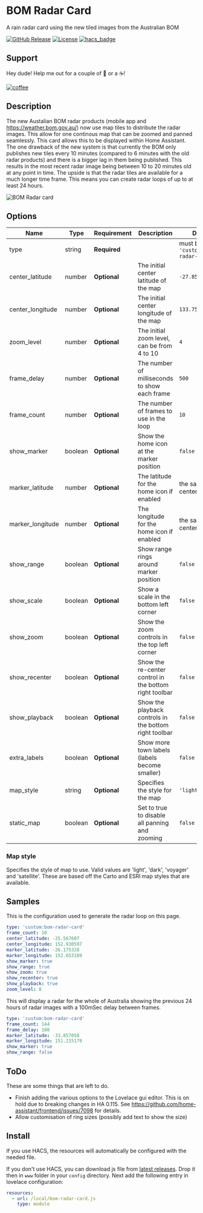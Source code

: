# BOM Radar Card

A rain radar card using the new tiled images from the Australian BOM

[![GitHub Release][releases-shield]][releases]
[![License][license-shield]](LICENSE.md)
[![hacs_badge](https://img.shields.io/badge/HACS-Custom-orange.svg?style=for-the-badge)](https://github.com/custom-components/hacs)

## Support

Hey dude! Help me out for a couple of :beers: or a :coffee:!

[![coffee](https://www.buymeacoffee.com/assets/img/custom_images/black_img.png)](https://www.buymeacoffee.com/theOzzieRat)

## Description

The new Austalian BOM radar products (mobile app and https://weather.bom.gov.au/) now use map tiles to distribute the radar images. This allow for one continous map that can be zoomed and panned seamlessly. This card allows this to be displayed within Home Assistant. The one drawback of the new system is that currently the BOM only publishes new tiles every 10 minutes (compared to 6 minutes with the old radar products) and there is a bigger lag in them being published. This results in the most recent radar image being between 10 to 20 minutes old at any point in time. The upside is that the radar tiles are available for a much longer time frame. This means you can create radar loops of up to at least 24 hours.

![BOM Radar card](https://raw.githubusercontent.com/theOzzieRat/bom-radar-card/master/bom-radar-card.gif)

## Options

| Name             | Type    | Requirement  | Description                                            | Default                           |
| ---------------- | ------- | ------------ | ------------------------------------------------------ | --------------------------------- |
| type             | string  | **Required** |                                                        | must be `'custom:bom-radar-card'` |
| center_latitude  | number  | **Optional** | The initial center latitude of the map                 | `-27.85`                          |
| center_longitude | number  | **Optional** | The initial center longitude of the map                | `133.75`                          |
| zoom_level       | number  | **Optional** | The initial zoom level, can be from 4 to 10            | `4`                               |
| frame_delay      | number  | **Optional** | The number of milliseconds to show each frame          | `500`                             |
| frame_count      | number  | **Optional** | The number of frames to use in the loop                | `10`                              |
| show_marker      | boolean | **Optional** | Show the home icon at the marker position              | `false`                           |
| marker_latitude  | number  | **Optional** | The latitude for the home icon if enabled              | the same as center_latitude       |
| marker_longitude | number  | **Optional** | The longitude for the home icon if enabled             | the same as center_longitude      |
| show_range       | boolean | **Optional** | Show range rings around marker position                | `false`                           |
| show_scale       | boolean | **Optional** | Show a scale in the bottom left corner                 | `false`                           |
| show_zoom        | boolean | **Optional** | Show the zoom controls in the top left corner          | `false`                           |
| show_recenter    | boolean | **Optional** | Show the re-center control in the bottom right toolbar | `false`                           |
| show_playback    | boolean | **Optional** | Show the playback controls in the bottom right toolbar | `false`                           |
| extra_labels     | boolean | **Optional** | Show more town labels (labels become smaller)          | `false`                           |
| map_style        | string  | **Optional** | Specifies the style for the map                        | `'light'`                         |
| static_map       | boolean | **Optional** | Set to true to disable all panning and zooming         | `false`                           |

### Map style

Specifies the style of map to use. Valid values are 'light', 'dark', 'voyager' and 'satellite'. These are based off the Carto and ESRI map styles that are available.

## Samples

This is the configuration used to generate the radar loop on this page.

```yaml
type: 'custom:bom-radar-card'
frame_count: 10
center_latitude: -25.567607
center_longitude: 152.930597
marker_latitude: -26.175328
marker_longitude: 152.653189
show_marker: true
show_range: true
show_zoom: true
show_recenter: true
show_playback: true
zoom_level: 8
```

This will display a radar for the whole of Australia showing the previous 24 hours of radar images with a 100mSec delay between frames.

```yaml
type: 'custom:bom-radar-card'
frame_count: 144
frame_delay: 100
marker_latitude: -33.857058
marker_longitude: 151.215179
show_marker: true
show_range: false
```

## ToDo

These are some things that are left to do.

- Finish adding the various options to the Lovelace gui editor. This is on hold due to breaking changes in HA 0.115. See https://github.com/home-assistant/frontend/issues/7098 for details.
- Allow customisation of ring sizes (possibly add text to show the size)

## Install

If you use HACS, the resources will automatically be configured with the needed file.

If you don't use HACS, you can download js file from [latest releases](https://github.com/theOzzieRat/bom-radar-card/releases). Drop it then in `www` folder in your `config` directory. Next add the following entry in lovelace configuration:

```yaml
resources:
  - url: /local/bom-radar-card.js
    type: module
```

[license-shield]: https://img.shields.io/github/license/theOzzieRat/bom-radar-card.svg?style=for-the-badge
[releases-shield]: https://img.shields.io/github/release/theOzzieRat/bom-radar-card.svg?style=for-the-badge
[releases]: https://github.com/theOzzieRat/bom-radar-card/releases
